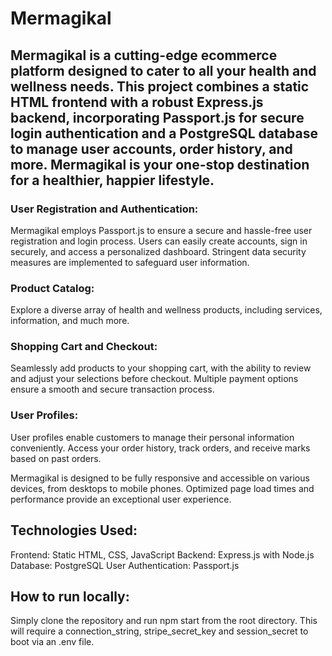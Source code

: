 # Mermagikal

## Mermagikal is a cutting-edge ecommerce platform designed to cater to all your health and wellness needs. This project combines a static HTML frontend with a robust Express.js backend, incorporating Passport.js for secure login authentication and a PostgreSQL database to manage user accounts, order history, and more. Mermagikal is your one-stop destination for a healthier, happier lifestyle.

### User Registration and Authentication:

Mermagikal employs Passport.js to ensure a secure and hassle-free user registration and login process.
Users can easily create accounts, sign in securely, and access a personalized dashboard.
Stringent data security measures are implemented to safeguard user information.

### Product Catalog:

Explore a diverse array of health and wellness products, including services, information, and much more.

### Shopping Cart and Checkout:

Seamlessly add products to your shopping cart, with the ability to review and adjust your selections before checkout.
Multiple payment options ensure a smooth and secure transaction process.

### User Profiles:

User profiles enable customers to manage their personal information conveniently.
Access your order history, track orders, and receive marks based on past orders.

Mermagikal is designed to be fully responsive and accessible on various devices, from desktops to mobile phones.
Optimized page load times and performance provide an exceptional user experience.


## Technologies Used:

Frontend: Static HTML, CSS, JavaScript
Backend: Express.js with Node.js
Database: PostgreSQL
User Authentication: Passport.js

## How to run locally:

Simply clone the repository and run npm start from the root directory. This will require a connection_string, stripe_secret_key and session_secret to boot via an .env file. 
